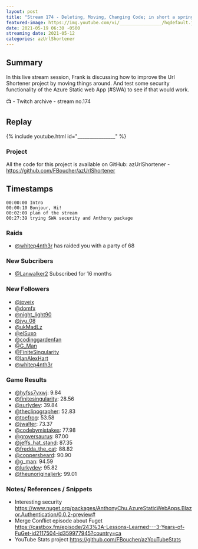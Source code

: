 ```yaml
---
layout: post
title: "Stream 174 - Deleting, Moving, Changing Code; in short a spring cleaning"
featured-image: https://img.youtube.com/vi/________________/hqdefault.jpg
date: 2021-05-19 06:30 -0500
streaming date: 2021-05-12
categories: azUrlShortener
---
```


## Summary

In this live stream session, Frank is discussing how to improve the Url Shortener project by moving things around. And test some security functionality of the Azure Static web App (#SWA) to see if that would work.

📺 - Twitch archive - stream no.174

## Replay

{% include youtube.html id="________________" %}
<br/><!--more-->

### Project

All the code for this project is available on GitHub: azUrlShortener - https://github.com/FBoucher/azUrlShortener

## Timestamps

    00:00:00 Intro
    00:00:10 Bonjour, Hi!
    00:02:09 plan of the stream
    00:27:39 trying SWA security and Anthony package

### Raids

- [@whitep4nth3r](https://www.twitch.tv/whitep4nth3r) has raided you with a party of 68


### New Subcribers

- [@Lanwalker2](https://www.twitch.tv/Lanwalker2) Subscribed for 16 months


### New Followers

- [@jpveix](https://www.twitch.tv/jpveix)
- [@domfx](https://www.twitch.tv/domfx)
- [@night_light90](https://www.twitch.tv/night_light90)
- [@jvu_08](https://www.twitch.tv/jvu_08)
- [@ukMadLz](https://www.twitch.tv/ukMadLz)
- [@elSuxo](https://www.twitch.tv/elSuxo)
- [@codinggardenfan](https://www.twitch.tv/codinggardenfan)
- [@G_Man](https://www.twitch.tv/G_Man)
- [@FiniteSingularity](https://www.twitch.tv/FiniteSingularity)
- [@IanAlexHart](https://www.twitch.tv/IanAlexHart)
- [@whitep4nth3r](https://www.twitch.tv/whitep4nth3r)


### Game Results

- [@hyfss7vxwj](https://www.twitch.tv/hyfss7vxwj): 9.84
- [@finitesingularity](https://www.twitch.tv/finitesingularity): 28.56
- [@surlydev](https://www.twitch.tv/surlydev): 39.84
- [@theclipographer](https://www.twitch.tv/theclipographer): 52.83
- [@toefrog](https://www.twitch.tv/toefrog): 53.58
- [@jwalter](https://www.twitch.tv/jwalter): 73.37
- [@codebymistakes](https://www.twitch.tv/codebymistakes): 77.98
- [@groversaurus](https://www.twitch.tv/groversaurus): 87.00
- [@jeffs_hat_stand](https://www.twitch.tv/jeffs_hat_stand): 87.35
- [@fredda_the_cat](https://www.twitch.tv/fredda_the_cat): 88.82
- [@coppersbeard](https://www.twitch.tv/coppersbeard): 90.90
- [@g_man](https://www.twitch.tv/g_man): 94.59
- [@lurkydev](https://www.twitch.tv/lurkydev): 95.82
- [@theunoriginaljerk](https://www.twitch.tv/theunoriginaljerk): 99.01

### Notes/ References / Snippets

- Interesting security https://www.nuget.org/packages/AnthonyChu.AzureStaticWebApps.Blazor.Authentication/0.0.2-preview#
- Merge Conflict episode about Fuget https://castbox.fm/episode/243%3A-Lessons-Learned---3-Years-of-FuGet-id2117504-id359977945?country=ca
- YouTube Stats project https://github.com/FBoucher/azYouTubeStats



